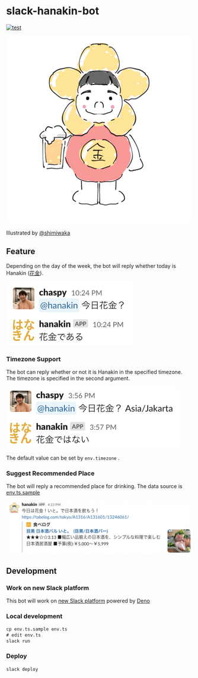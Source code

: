 # slack-hanakin-bot

[![test](https://github.com/chaspy/slack-hanakin-bot/actions/workflows/test.yaml/badge.svg)](https://github.com/chaspy/slack-hanakin-bot/actions/workflows/test.yaml)

![hanakintaro.png](assets/hanakintaro.png)

Illustrated by [@shimiwaka](https://github.com/shimiwaka)

## Feature

Depending on the day of the week, the bot will reply whether today is Hanakin ([花金](https://kotobank.jp/word/%E8%8A%B1%E9%87%91-603416)).

![hanakin.png](assets/hanakin.png)

### Timezone Support

The bot can reply whether or not it is Hanakin in the specified timezone. The timezone is specified in the second argument. 

![timezone.png](assets/timezone.png)

The default value can be set by `env.timezone` .

### Suggest Recommended Place

The bot will reply a recommended place for drinking. The data source is [env.ts.sample](https://github.com/chaspy/slack-hanakin-bot/env.ts.sample)

![recommend.png](assets/recommend.png)

## Development

### Work on new Slack platform

This bot will work on [new Slack platform](https://api.slack.com/future?utm_medium=referral&utm_source=partner&utm_campaign=fy23-dev-open-beta-launch) powered by [Deno](https://deno.com/blog/slack-open-beta)

### Local development

```
cp env.ts.sample env.ts
# edit env.ts
slack run
```

### Deploy

```
slack deploy
```

